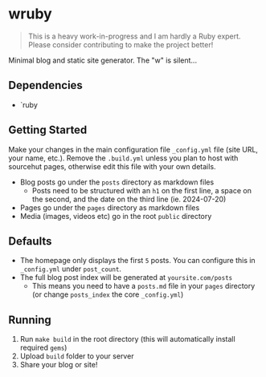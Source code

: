 # wruby

> This is a heavy work-in-progress and I am hardly a Ruby expert.
> Please consider contributing to make the project better!

Minimal blog and static site generator. The "w" is silent...

## Dependencies

- `ruby

## Getting Started

Make your changes in the main configuration file `_config.yml` file (site URL, your name,
etc.). Remove the `.build.yml` unless you plan to host with sourcehut pages,
otherwise edit this file with your own details.

* Blog posts go under the `posts` directory as markdown files
  - Posts need to be structured with an `h1` on the first line, a space on the
    second, and the date on the third line (ie. 2024-07-20)
* Pages go under the `pages` directory as markdown files
* Media (images, videos etc) go in the root `public` directory

## Defaults

* The homepage only displays the first `5` posts. You can configure this in `_config.yml` under `post_count`.
* The full blog post index will be generated at `yoursite.com/posts`
  * This means you need to have a `posts.md` file in your `pages` directory (or change `posts_index` the core `_config.yml`)

## Running

1. Run `make build` in the root directory (this will automatically install required `gems`)
2. Upload `build` folder to your server
3. Share your blog or site!
